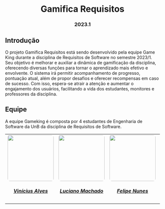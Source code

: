 <h1 align="center"> Gamifica Requisitos </h1>
<h3 align="center"> 2023.1 </h3>

## Introdução
O projeto Gamifica Requisitos está sendo desenvolvido pela equipe Game King durante a disciplina de Requisitos de Software no semestre 2023/1. Seu objetivo é melhorar e auxiliar a dinâmica de gamificação da disciplina, oferecendo diversas funções para tornar o aprendizado mais efetivo e envolvente. O sistema irá permitir acompanhamento de progresso, pontuação atual, além de propor desafios e oferecer recompensas em caso de sucesso. Com isso, espera-se atrair a atenção e aumentar o engajamento dos usuários, facilitando a vida dos estudantes, monitores e professores da disciplina.


## Equipe
A equipe Gameking é composta por 4 estudantes de Engenharia de Software da UnB da disciplina de Requisitos de Software.

<center>
    <table style="margin-left: auto; margin-right: auto;">
        <tr>
            <td align="center">
                <a href="https://github.com/vinicius-alvess">
                    <img style="border-radius: 5%;" src="https://github.com/vinicius-alvess.png" width="150px;"/>
                    <h5 class="text-center">Vinícius Alves</h5>
                </a>
            </td>
            <td align="center">
                <a href="https://github.com/lucianosgit">
                    <img style="border-radius: 5%;" src="https://github.com/lucianosgit.png" width="150px;"/>
                    <h5 class="text-center">Luciano Machado</h5>
                </a>
            </td>
            <td align="center">
                <a href="https://github.com/FelipeNunesdM">
                    <img style="border-radius: 5%;" src="https://github.com/FelipeNunesdM.png" width="150px;"/>
                    <h5 class="text-center">Felipe Nunes</h5>
                </a>
            <td align="center">
                <a href="https://github.com/paulohborba">
                    <img style="border-radius: 5%;" src="https://github.com/paulohborba.png" width="150px;"/>
                    <h5 class="text-center">Paulo Borba</h5>
                </a>
            </td>
    </table>
</center>